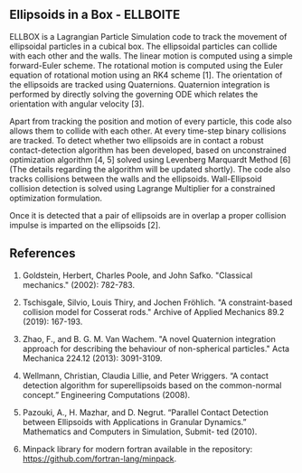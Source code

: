 ## Ellipsoids in a Box - ELLBOITE 

ELLBOX is a Lagrangian Particle Simulation code to track the movement of ellipsoidal particles in a cubical box. The ellipsoidal particles can collide with each other and the walls. The linear motion is computed using a simple forward-Euler scheme. The rotational motion is computed using the Euler equation of rotational motion using an RK4 scheme [1]. The orientation of the ellipsoids are tracked using Quaternions. Quaternion integration is performed by directly solving the governing ODE which relates the orientation with angular velocity [3].

Apart from tracking the position and motion of every particle, this code also allows them to collide with each other. At every time-step binary collisions are tracked. To detect whether two ellipsoids are in contact a robust contact-detection algorithm has been developed, based on unconstrained optimization algorithm [4, 5] solved using Levenberg Marquardt Method [6] (The details regarding the algorithm will be updated shortly). The code also tracks collisions between the walls and the ellipsoids. Wall-Ellipsoid collision detection is solved using Lagrange Multiplier for a constrained optimization formulation.

Once it is detected that a pair of ellipsoids are in overlap a proper collision impulse is imparted on the ellipsoids [2].


## References

1. Goldstein, Herbert, Charles Poole, and John Safko. "Classical mechanics." (2002): 782-783.

2. Tschisgale, Silvio, Louis Thiry, and Jochen Fröhlich. "A constraint-based collision model for Cosserat rods." Archive of Applied Mechanics 89.2 (2019): 167-193.

3. Zhao, F., and B. G. M. Van Wachem. "A novel Quaternion integration approach for describing the behaviour of non-spherical particles." Acta Mechanica 224.12 (2013): 3091-3109.

4. Wellmann, Christian, Claudia Lillie, and Peter Wriggers. “A contact detection algorithm for superellipsoids based on the common-normal concept.” Engineering Computations (2008).

5. Pazouki, A., H. Mazhar, and D. Negrut. “Parallel Contact Detection between Ellipsoids with Applications in Granular Dynamics.” Mathematics and Computers in Simulation, Submit- ted (2010).

6. Minpack library for modern fortran available in the repository: https://github.com/fortran-lang/minpack. 

